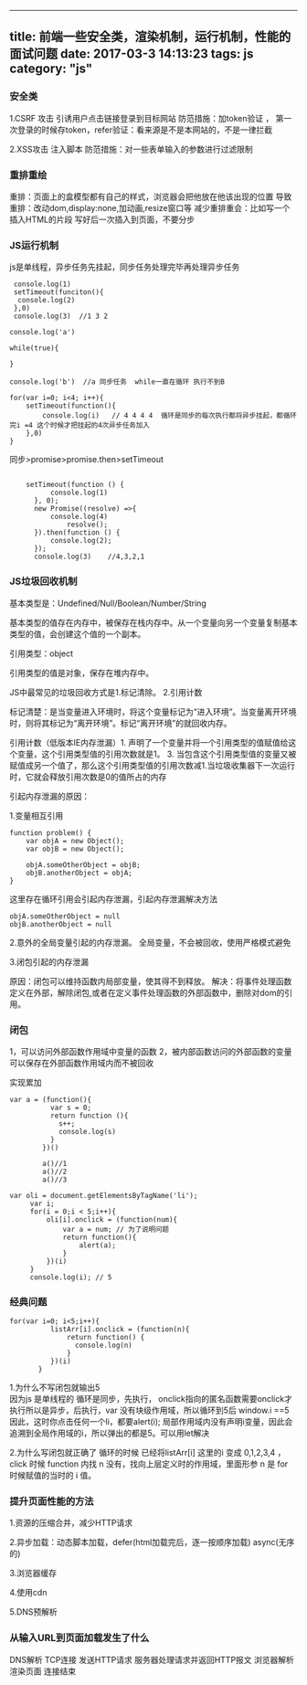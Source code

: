 
---
title: 前端一些安全类，渲染机制，运行机制，性能的面试问题
date: 2017-03-3 14:13:23
tags: js
category: "js" 
---

### **安全类**
1.CSRF 攻击
引诱用户点击链接登录到目标网站
防范措施：加token验证 ，  第一次登录的时候存token，refer验证：看来源是不是本网站的，不是一律拦截

2.XSS攻击
注入脚本
防范措施：对一些表单输入的参数进行过滤限制


### **重排重绘**

重排：页面上的盒模型都有自己的样式，浏览器会把他放在他该出现的位置
导致重排：改动dom,display:none,加动画,resize窗口等
减少重排重会：比如写一个插入HTML的片段 写好后一次插入到页面，不要分步


### **JS运行机制**
js是单线程，异步任务先挂起，同步任务处理完毕再处理异步任务
```
 console.log(1)
 setTimeout(funciton(){
  console.log(2)
 },0)
 console.log(3)  //1 3 2

```

```
console.log('a')

while(true){
    
}

console.log('b')  //a 同步任务  while一直在循环 执行不到B
```


```
for(var i=0; i<4; i++){
    setTimeout(function(){
        console.log(i)   // 4 4 4 4  循环是同步的每次执行都将异步挂起，都循环完i =4 这个时候才把挂起的4次异步任务加入
    },0)
}

```

同步>promise>promise.then>setTimeout

```

    setTimeout(function () {
          console.log(1)
      }, 0);
      new Promise((resolve) =>{
          console.log(4)
              resolve();
      }).then(function () {
          console.log(2);
      });
      console.log(3)    //4,3,2,1

```


### **JS垃圾回收机制**

基本类型是：Undefined/Null/Boolean/Number/String

基本类型的值存在内存中，被保存在栈内存中。从一个变量向另一个变量复制基本类型的值，会创建这个值的一个副本。

引用类型：object

引用类型的值是对象，保存在堆内存中。

JS中最常见的垃圾回收方式是1.标记清除。 2.引用计数

标记清楚：是当变量进入环境时，将这个变量标记为“进入环境”。当变量离开环境时，则将其标记为“离开环境”。标记“离开环境”的就回收内存。

引用计数（低版本IE内存泄漏）1.    声明了一个变量并将一个引用类型的值赋值给这个变量，这个引用类型值的引用次数就是1。
3.    当包含这个引用类型值的变量又被赋值成另一个值了，那么这个引用类型值的引用次数减1.当垃圾收集器下一次运行时，它就会释放引用次数是0的值所占的内存

引起内存泄漏的原因：

1.变量相互引用
```
function problem() {
    var objA = new Object();
    var objB = new Object();

    objA.someOtherObject = objB;
    objB.anotherObject = objA;
}
```
这里存在循环引用会引起内存泄漏，引起内存泄漏解决方法

```
objA.someOtherObject = null
objB.anotherObject = null
```
2.意外的全局变量引起的内存泄漏。
全局变量，不会被回收，使用严格模式避免

3.闭包引起的内存泄漏

原因：闭包可以维持函数内局部变量，使其得不到释放。
解决：将事件处理函数定义在外部，解除闭包,或者在定义事件处理函数的外部函数中，删除对dom的引用。

### **闭包**
1，可以访问外部函数作用域中变量的函数
2，被内部函数访问的外部函数的变量可以保存在外部函数作用域内而不被回收

实现累加
```
var a = (function(){
          var s = 0; 
          return function (){
            s++;
            console.log(s)
          }
        })()

        a()//1
        a()//2
        a()//3
```
```
var oli = document.getElementsByTagName('li');
     var i;
     for(i = 0;i < 5;i++){
         oli[i].onclick = (function(num){
             var a = num; // 为了说明问题
             return function(){
                 alert(a);
             }
         })(i)
     }
     console.log(i); // 5
```


### **经典问题**
```
for(var i=0; i<5;i++){
          listArr[i].onclick = (function(n){
              return function() {
                console.log(n)
              }
          })(i)
       }

```

1.为什么不写闭包就输出5  
因为js 是单线程的 循环是同步，先执行， onclick指向的匿名函数需要onclick才执行所以是异步，后执行，var 没有块级作用域，所以循环到5后 window.i ==5  因此，这时你点击任何一个li，都要alert(i); 局部作用域内没有声明i变量，因此会追溯到全局作用域的i，所以弹出的都是5。可以用let解决

2.为什么写闭包就正确了
循环的时候 已经将listArr[i] 这里的i 变成 0,1,2,3,4 ，click 时候 function 内找 n 没有，找向上层定义时的作用域，里面形参 n 是 for 时候赋值的当时的 i 值。


### **提升页面性能的方法**

1.资源的压缩合并，减少HTTP请求

2.异步加载：动态脚本加载，defer(html加载完后，逐一按顺序加载) async(无序的)

3.浏览器缓存

4.使用cdn

5.DNS预解析

### **从输入URL到页面加载发生了什么**

DNS解析
TCP连接
发送HTTP请求
服务器处理请求并返回HTTP报文
浏览器解析渲染页面
连接结束
